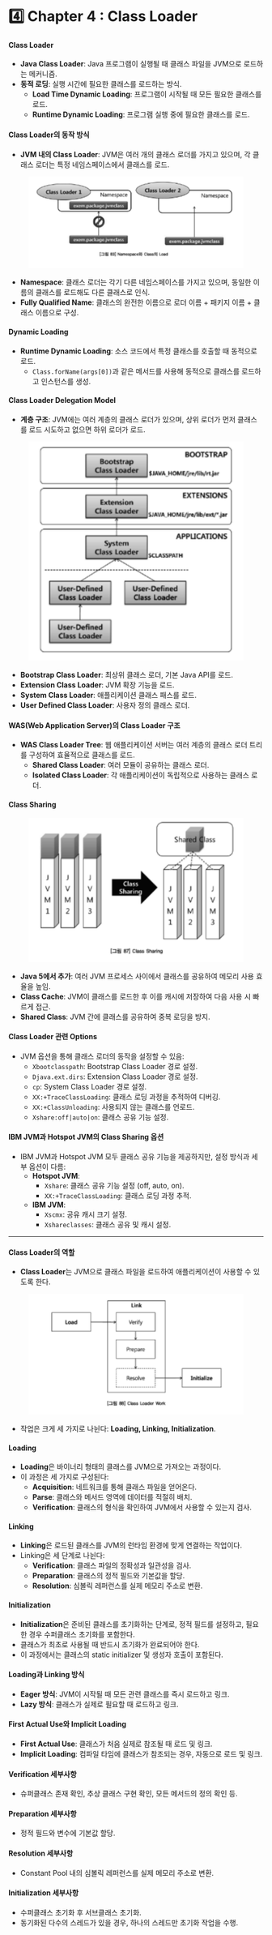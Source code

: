 # 4️⃣ Chapter 4 : Class Loader

#### Class Loader

* **Java Class Loader**: Java 프로그램이 실행될 때 클래스 파일을 JVM으로 로드하는 메커니즘.
* **동적 로딩**: 실행 시간에 필요한 클래스를 로드하는 방식.
  * **Load Time Dynamic Loading**: 프로그램이 시작될 때 모든 필요한 클래스를 로드.
  * **Runtime Dynamic Loading**: 프로그램 실행 중에 필요한 클래스를 로드.

#### Class Loader의 동작 방식

* **JVM 내의 Class Loader**: JVM은 여러 개의 클래스 로더를 가지고 있으며, 각 클래스 로더는 특정 네임스페이스에서 클래스를 로드.

<figure><img src="../../.gitbook/assets/image (8).png" alt=""><figcaption></figcaption></figure>



* **Namespace**: 클래스 로더는 각기 다른 네임스페이스를 가지고 있으며, 동일한 이름의 클래스를 로드해도 다른 클래스로 인식.
* **Fully Qualified Name**: 클래스의 완전한 이름으로 로더 이름 + 패키지 이름 + 클래스 이름으로 구성.

#### Dynamic Loading

* **Runtime Dynamic Loading**: 소스 코드에서 특정 클래스를 호출할 때 동적으로 로드.
  * `Class.forName(args[0])`과 같은 메서드를 사용해 동적으로 클래스를 로드하고 인스턴스를 생성.

#### Class Loader Delegation Model

* **계층 구조**: JVM에는 여러 계층의 클래스 로더가 있으며, 상위 로더가 먼저 클래스를 로드 시도하고 없으면 하위 로더가 로드.

<figure><img src="../../.gitbook/assets/image (11).png" alt=""><figcaption></figcaption></figure>

* **Bootstrap Class Loader**: 최상위 클래스 로더, 기본 Java API를 로드.
* **Extension Class Loader**: JVM 확장 기능을 로드.
* **System Class Loader**: 애플리케이션 클래스 패스를 로드.
* **User Defined Class Loader**: 사용자 정의 클래스 로더.

#### WAS(Web Application Server)의 Class Loader 구조

* **WAS Class Loader Tree**: 웹 애플리케이션 서버는 여러 계층의 클래스 로더 트리를 구성하여 효율적으로 클래스를 로드.
  * **Shared Class Loader**: 여러 모듈이 공유하는 클래스 로더.
  * **Isolated Class Loader**: 각 애플리케이션이 독립적으로 사용하는 클래스 로더.

#### Class Sharing

<figure><img src="../../.gitbook/assets/image (12).png" alt=""><figcaption></figcaption></figure>

* **Java 5에서 추가**: 여러 JVM 프로세스 사이에서 클래스를 공유하여 메모리 사용 효율을 높임.
* **Class Cache**: JVM이 클래스를 로드한 후 이를 캐시에 저장하여 다음 사용 시 빠르게 접근.
* **Shared Class**: JVM 간에 클래스를 공유하여 중복 로딩을 방지.

#### Class Loader 관련 Options

* JVM 옵션을 통해 클래스 로더의 동작을 설정할 수 있음:
  * `Xbootclasspath`: Bootstrap Class Loader 경로 설정.
  * `Djava.ext.dirs`: Extension Class Loader 경로 설정.
  * `cp`: System Class Loader 경로 설정.
  * `XX:+TraceClassLoading`: 클래스 로딩 과정을 추적하여 디버깅.
  * `XX:+ClassUnloading`: 사용되지 않는 클래스를 언로드.
  * `Xshare:off|auto|on`: 클래스 공유 기능 설정.

#### IBM JVM과 Hotspot JVM의 Class Sharing 옵션

* IBM JVM과 Hotspot JVM 모두 클래스 공유 기능을 제공하지만, 설정 방식과 세부 옵션이 다름:
  * **Hotspot JVM**:
    * `Xshare`: 클래스 공유 기능 설정 (off, auto, on).
    * `XX:+TraceClassLoading`: 클래스 로딩 과정 추적.
  * **IBM JVM**:
    * `Xscmx`: 공유 캐시 크기 설정.
    * `Xshareclasses`: 클래스 공유 및 캐시 설정.

***

#### Class Loader의 역할

* **Class Loader**는 JVM으로 클래스 파일을 로드하여 애플리케이션이 사용할 수 있도록 한다.

<figure><img src="../../.gitbook/assets/image (13).png" alt=""><figcaption></figcaption></figure>

* 작업은 크게 세 가지로 나뉜다: **Loading, Linking, Initialization**.

#### Loading

* **Loading**은 바이너리 형태의 클래스를 JVM으로 가져오는 과정이다.
* 이 과정은 세 가지로 구성된다:
  * **Acquisition**: 네트워크를 통해 클래스 파일을 얻어온다.
  * **Parse**: 클래스와 메서드 영역에 데이터를 적절히 배치.
  * **Verification**: 클래스의 형식을 확인하여 JVM에서 사용할 수 있는지 검사.

#### Linking

* **Linking**은 로드된 클래스를 JVM의 런타임 환경에 맞게 연결하는 작업이다.
* Linking은 세 단계로 나뉜다:
  * **Verification**: 클래스 파일의 정확성과 일관성을 검사.
  * **Preparation**: 클래스의 정적 필드와 기본값을 할당.
  * **Resolution**: 심볼릭 레퍼런스를 실제 메모리 주소로 변환.

#### Initialization

* **Initialization**은 준비된 클래스를 초기화하는 단계로, 정적 필드를 설정하고, 필요한 경우 수퍼클래스 초기화를 포함한다.
* 클래스가 최초로 사용될 때 반드시 초기화가 완료되어야 한다.
* 이 과정에서는 클래스의 static initializer 및 생성자 호출이 포함된다.

#### Loading과 Linking 방식

* **Eager 방식**: JVM이 시작될 때 모든 관련 클래스를 즉시 로드하고 링크.
* **Lazy 방식**: 클래스가 실제로 필요할 때 로드하고 링크.

#### First Actual Use와 Implicit Loading

* **First Actual Use**: 클래스가 처음 실제로 참조될 때 로드 및 링크.
* **Implicit Loading**: 컴파일 타임에 클래스가 참조되는 경우, 자동으로 로드 및 링크.

#### Verification 세부사항

* 슈퍼클래스 존재 확인, 추상 클래스 구현 확인, 모든 메서드의 정의 확인 등.

#### Preparation 세부사항

* 정적 필드와 변수에 기본값 할당.

#### Resolution 세부사항

* Constant Pool 내의 심볼릭 레퍼런스를 실제 메모리 주소로 변환.

#### Initialization 세부사항

* 수퍼클래스 초기화 후 서브클래스 초기화.
* 동기화된 다수의 스레드가 있을 경우, 하나의 스레드만 초기화 작업을 수행.
